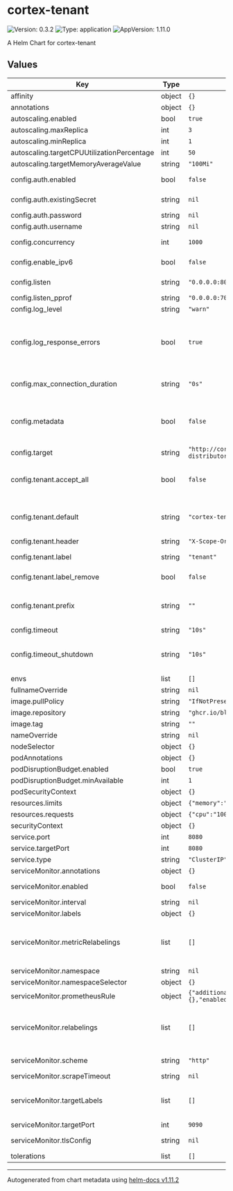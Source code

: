 # cortex-tenant

![Version: 0.3.2](https://img.shields.io/badge/Version-0.3.2-informational?style=flat-square) ![Type: application](https://img.shields.io/badge/Type-application-informational?style=flat-square) ![AppVersion: 1.11.0](https://img.shields.io/badge/AppVersion-1.11.0-informational?style=flat-square)

A Helm Chart for cortex-tenant

## Values

| Key | Type | Default | Description |
|-----|------|---------|-------------|
| affinity | object | `{}` | [Affinity and anti-affinity](https://kubernetes.io/docs/concepts/scheduling-eviction/assign-pod-node/#affinity-and-anti-affinity) |
| annotations | object | `{}` | Annotations for deployment |
| autoscaling.enabled | bool | `true` | If enabled, HorizontalPodAutoscaler resources are created |
| autoscaling.maxReplica | int | `3` | Max number of pod replica autoscaled |
| autoscaling.minReplica | int | `1` | Min number of pod replica autoscaled |
| autoscaling.targetCPUUtilizationPercentage | int | `50` | Target CPU utilization percentage for autoscaling |
| autoscaling.targetMemoryAverageValue | string | `"100Mi"` | Target memory average value for autoscaling |
| config.auth.enabled | bool | `false` | Egress HTTP basic auth -> add `Authentication` header to outgoing requests |
| config.auth.existingSecret | string | `nil` | Secret should pass the `CT_AUTH_EGRESS_USERNAME` and `CT_AUTH_EGRESS_PASSWORD` env variables |
| config.auth.password | string | `nil` | Password (env: `CT_AUTH_EGRESS_PASSWORD`) |
| config.auth.username | string | `nil` | Username (env: `CT_AUTH_EGRESS_USERNAME`) |
| config.concurrency | int | `1000` | Max number of parallel incoming HTTP requests to handle (env: `CT_CONCURRENCY`) |
| config.enable_ipv6 | bool | `false` | Whether to enable querying for IPv6 records (env: `CT_ENABLE_IPV6`) |
| config.listen | string | `"0.0.0.0:8080"` | Where to listen for incoming write requests from Prometheus (env: `CT_LISTEN`) |
| config.listen_pprof | string | `"0.0.0.0:7008"` | Profiling API, leave empty to disable (env: `CT_LISTEN_PPROF`) |
| config.log_level | string | `"warn"` | Log level (env: `CT_LOG_LEVEL`) |
| config.log_response_errors | bool | `true` | If true response codes from metrics backend will be logged to stdout. This setting can be used to suppress errors which can be quite verbose like 400 code - out-of-order samples or 429 on hitting ingestion limits Also, those are already reported by other services like Cortex/Mimir distributors and ingesters (env: `CT_LOG_RESPONSE_ERRORS`) |
| config.max_connection_duration | string | `"0s"` | Maximum duration to keep outgoing connections alive (to Cortex/Mimir) Useful for resetting L4 load-balancer state Use 0 to keep them indefinitely (env: `CT_MAX_CONN_DURATION`) |
| config.metadata | bool | `false` | Whether to forward metrics metadata from Prometheus to Cortex Since metadata requests have no timeseries in them - we cannot divide them into tenants So the metadata requests will be sent to the default tenant only, if one is not defined - they will be dropped (env: `CT_METADATA`) |
| config.target | string | `"http://cortex-distributor.cortex.svc:8080/api/v1/push"` | Where to send the modified requests (Cortex) (env: `CT_TARGET`) |
| config.tenant.accept_all | bool | `false` | Enable if you want all metrics from Prometheus to be accepted with a 204 HTTP code regardless of the response from Cortex. This can lose metrics if Cortex is throwing rejections. (env: `CT_TENANT_ACCEPT_ALL`) |
| config.tenant.default | string | `"cortex-tenant-default"` | Which tenant ID to use if the label is missing in any of the timeseries If this is not set or empty then the write request with missing tenant label will be rejected with HTTP code 400 (env: `CT_TENANT_DEFAULT`) |
| config.tenant.header | string | `"X-Scope-OrgID"` | To which header to add the tenant ID (env: `CT_TENANT_HEADER`) |
| config.tenant.label | string | `"tenant"` | Which label to look for the tenant information (env: `CT_TENANT_LABEL`) |
| config.tenant.label_remove | bool | `false` | Whether to remove the tenant label from the request (env: `CT_TENANT_LABEL_REMOVE`) |
| config.tenant.prefix | string | `""` | Optional hard-coded prefix with delimeter for all tenant values. Delimeters allowed for use: https://grafana.com/docs/mimir/latest/configure/about-tenant-ids/ (env: `CT_TENANT_PREFIX`) |
| config.timeout | string | `"10s"` | HTTP request timeout (env: `CT_TIMEOUT`) |
| config.timeout_shutdown | string | `"10s"` | Timeout to wait on shutdown to allow load balancers detect that we're going away. During this period after the shutdown command the /alive endpoint will reply with HTTP 503. Set to 0s to disable. (env: `CT_TIMEOUT_SHUTDOWN`) |
| envs | list | `[]` | Additional environment variables |
| fullnameOverride | string | `nil` | Application fullname override |
| image.pullPolicy | string | `"IfNotPresent"` | Policy when pulling images |
| image.repository | string | `"ghcr.io/blind-oracle/cortex-tenant"` | Repository to pull the image |
| image.tag | string | `""` | Overrides the image tag (default is `.Chart.appVersion`) |
| nameOverride | string | `nil` | Application name override |
| nodeSelector | object | `{}` | [Node Selection](https://kubernetes.io/docs/concepts/scheduling-eviction/assign-pod-node) |
| podAnnotations | object | `{}` | Annotations for pods |
| podDisruptionBudget.enabled | bool | `true` | If enabled, PodDisruptionBudget resources are created |
| podDisruptionBudget.minAvailable | int | `1` | Minimum number of pods that must remain scheduled |
| podSecurityContext | object | `{}` | [Security Context](https://kubernetes.io/docs/tasks/configure-pod-container/security-context) |
| resources.limits | object | `{"memory":"256Mi"}` | Resources limits |
| resources.requests | object | `{"cpu":"100m","memory":"128Mi"}` | Resources requests |
| securityContext | object | `{}` | [Security Context](https://kubernetes.io/docs/tasks/configure-pod-container/security-context) |
| service.port | int | `8080` | The port on which the service listens for traffic |
| service.targetPort | int | `8080` |  |
| service.type | string | `"ClusterIP"` | The type of service |
| serviceMonitor.annotations | object | `{}` | ServiceMonitor annotations |
| serviceMonitor.enabled | bool | `false` | If enabled, ServiceMonitor resources for Prometheus Operator are created |
| serviceMonitor.interval | string | `nil` | ServiceMonitor scrape interval |
| serviceMonitor.labels | object | `{}` | Additional ServiceMonitor labels |
| serviceMonitor.metricRelabelings | list | `[]` | ServiceMonitor relabel configs to apply to samples as the last step before ingestion https://github.com/prometheus-operator/prometheus-operator/blob/master/Documentation/api.md#relabelconfig (defines `metric_relabel_configs`) |
| serviceMonitor.namespace | string | `nil` | Alternative namespace for ServiceMonitor resources |
| serviceMonitor.namespaceSelector | object | `{}` | Namespace selector for ServiceMonitor resources |
| serviceMonitor.prometheusRule | object | `{"additionalLabels":{},"enabled":false,"rules":[]}` | Prometheus rules will be deployed for alerting purposes |
| serviceMonitor.relabelings | list | `[]` | ServiceMonitor relabel configs to apply to samples before scraping https://github.com/prometheus-operator/prometheus-operator/blob/master/Documentation/api.md#relabelconfig (defines `relabel_configs`) |
| serviceMonitor.scheme | string | `"http"` | ServiceMonitor will use http by default, but you can pick https as well |
| serviceMonitor.scrapeTimeout | string | `nil` | ServiceMonitor scrape timeout in Go duration format (e.g. 15s) |
| serviceMonitor.targetLabels | list | `[]` | ServiceMonitor will add labels from the service to the Prometheus metric https://github.com/prometheus-operator/prometheus-operator/blob/main/Documentation/api.md#servicemonitorspec |
| serviceMonitor.targetPort | int | `9090` |  |
| serviceMonitor.tlsConfig | string | `nil` | ServiceMonitor will use these tlsConfig settings to make the health check requests |
| tolerations | list | `[]` | [Taints and Tolerations](https://kubernetes.io/docs/concepts/configuration/taint-and-toleration/) |

----------------------------------------------
Autogenerated from chart metadata using [helm-docs v1.11.2](https://github.com/norwoodj/helm-docs/releases/v1.11.2)
